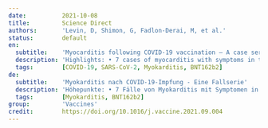 ```yaml
---
date:          2021-10-08
title:         Science Direct
authors:       'Levin, D, Shimon, G, Fadlon-Derai, M, et al.'
status:        default
en:
  subtitle:    'Myocarditis following COVID-19 vaccination – A case series'
  description: 'Highlights: • 7 cases of myocarditis with symptoms in the first week after the second dose of COVID-19 Pfizer-BioNTech vaccine. • The incidence of myocarditis in the week following a second dose of the vaccine was 5.07/100,000 in the time of follow up, but due to the nature of this report no causality could be established. • Clinicians should be aware of the possibility of myocarditis following the COVID-19 Pfizer-BioNTech vaccination. – Abstract: There have been reports of myocarditis following COVID-19 vaccination. We surveyed all hospitalized military personnel in the Isareli Defense Forces during the period of the COVID-19 vaccination operation (12/28/2021–3/7/2021) for diagnosed myocarditis. We identified 7 cases of myocarditis with symptoms starting in the first week after the second dose of COVID-19 Pfizer-BioNTech vaccine. One case of myocarditis diagnosed 10 days after the second dose of the vaccine was not included. These 8 cases comprise of all events of myocarditis diagnosed in military personnel during this time period. All patients were young and generally healthy. All had mild disease with no sequalae. The incidence of myocarditis in the week following a second dose of the vaccine was 5.07/100,000 people vaccinated. Due to the nature of this report no causality could be established. Clinicians should be aware of the possibility of myocarditis following Pfizer-BioNTech vaccination. True incidence rates should be further investigated.'
  tags:        [COVID-19, SARS-CoV-2, Myokarditis, BNT162b2]
de:
  subtitle:    'Myokarditis nach COVID-19-Impfung - Eine Fallserie'
  description: 'Höhepunkte: • 7 Fälle von Myokarditis mit Symptomen in der ersten Woche nach der zweiten Dosis des Impfstoffs COVID-19 von Pfizer-BioNTech. • Die Inzidenz der Myokarditis in der Woche nach der zweiten Dosis des Impfstoffs betrug 5,07/100.000 in der Zeit der Nachbeobachtung, aber aufgrund der Art dieses Berichts konnte keine Kausalität festgestellt werden. • Kliniker sollten sich der Möglichkeit einer Myokarditis nach der COVID-19-Impfung von Pfizer-BioNTech bewusst sein. - Zusammenfassung: Es gibt Berichte über Myokarditis nach einer COVID-19-Impfung. Wir untersuchten alle hospitalisierten Militärangehörigen der Isareli Defense Forces während des Zeitraums der COVID-19-Impfaktion (28.12.2021-3.7.2021) auf diagnostizierte Myokarditis. Es wurden 7 Fälle von Myokarditis festgestellt, deren Symptome in der ersten Woche nach der zweiten Dosis des Impfstoffs COVID-19 Pfizer-BioNTech begannen. Ein Fall von Myokarditis, der 10 Tage nach der zweiten Dosis des Impfstoffs diagnostiziert wurde, wurde nicht berücksichtigt. Diese 8 Fälle umfassen alle Fälle von Myokarditis, die bei Militärangehörigen in diesem Zeitraum diagnostiziert wurden. Alle Patienten waren jung und im Allgemeinen gesund. Alle hatten einen milden Krankheitsverlauf ohne Folgeschäden. Die Inzidenz der Myokarditis in der Woche nach einer zweiten Impfdosis betrug 5,07/100.000 Geimpfte. Aufgrund des Charakters dieses Berichts konnte keine Kausalität festgestellt werden. Kliniker sollten sich der Möglichkeit einer Myokarditis nach einer Impfung mit Pfizer-BioNTech bewusst sein. Die tatsächlichen Inzidenzraten sollten weiter untersucht werden.' 
  tags:        [Myokarditis, BNT162b2]
group:         'Vaccines'
credit:        https://doi.org/10.1016/j.vaccine.2021.09.004
---
```

